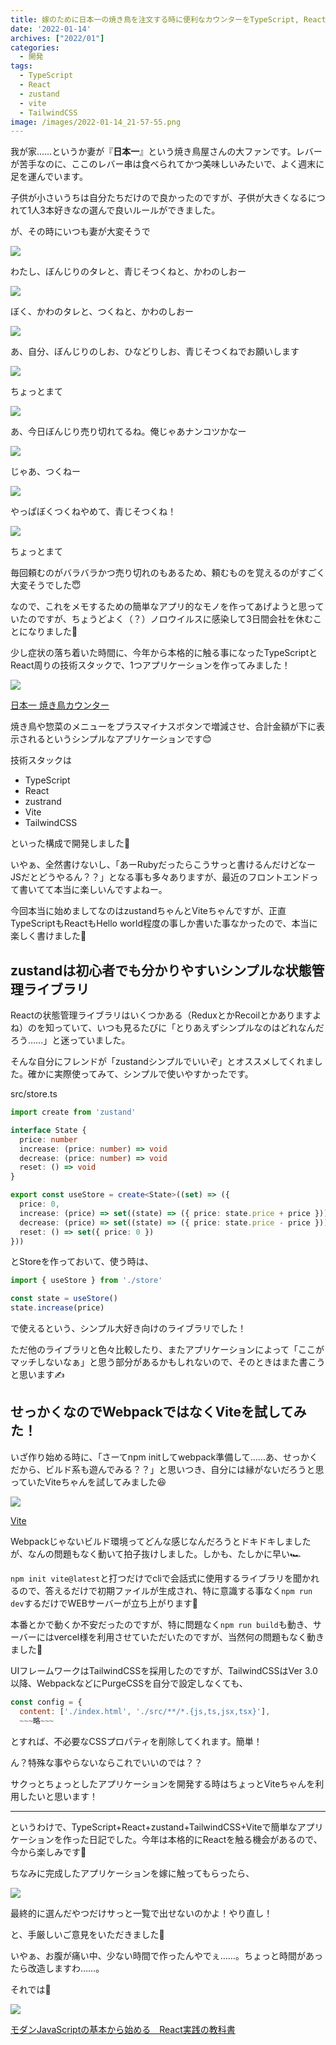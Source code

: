 ```yaml
---
title: 嫁のために日本一の焼き鳥を注文する時に便利なカウンターをTypeScript, React, zustand, TailwindCSS, Viteで開発した
date: '2022-01-14'
archives: ["2022/01"]
categories:
  - 開発
tags:
  - TypeScript
  - React
  - zustand
  - vite
  - TailwindCSS
image: /images/2022-01-14_21-57-55.png
---
```

我が家……というか妻が『**日本一**』という焼き鳥屋さんの大ファンです。レバーが苦手なのに、ここのレバー串は食べられてかつ美味しいみたいで、よく週末に足を運んでいます。

子供が小さいうちは自分たちだけので良かったのですが、子供が大きくなるにつれて1人3本好きなの選んで良いルールができました。

が、その時にいつも妻が大変そうで

<div class="balloon_left">
  <div class="img"><img src="/images/musume.png"></div>
  <p>わたし、ぼんじりのタレと、青じそつくねと、かわのしおー</p>
</div>

<div class="balloon_left">
  <div class="img"><img src="/images/musuko.png"></div>
  <p>ぼく、かわのタレと、つくねと、かわのしおー</p>
</div>

<div class="balloon_left">
  <div class="img"><img src="/images/t4traw.jpg"></div>
  <p>あ、自分、ぼんじりのしお、ひなどりしお、青じそつくねでお願いします</p>
</div>

<div class="balloon_right">
  <div class="img"><img src="/images/yome.png"></div>
  <p>ちょっとまて</p>
</div>

<div class="balloon_left">
  <div class="img"><img src="/images/t4traw.jpg"></div>
  <p>あ、今日ぼんじり売り切れてるね。俺じゃあナンコツかなー</p>
</div>

<div class="balloon_left">
  <div class="img"><img src="/images/musume.png"></div>
  <p>じゃあ、つくねー</p>
</div>

<div class="balloon_left">
  <div class="img"><img src="/images/musuko.png"></div>
  <p>やっぱぼくつくねやめて、青じそつくね！</p>
</div>

<div class="balloon_right">
  <div class="img"><img src="/images/yome.png"></div>
  <p>ちょっとまて</p>
</div>


毎回頼むのがバラバラかつ売り切れのもあるため、頼むものを覚えるのがすごく大変そうでした😇

なので、これをメモするための簡単なアプリ的なモノを作ってあげようと思っていたのですが、ちょうどよく（？）ノロウイルスに感染して3日間会社を休むことになりました🤢

少し症状の落ち着いた時間に、今年から本格的に触る事になったTypeScriptとReact周りの技術スタックで、1つアプリケーションを作ってみました！

![](/images/2022-01-15_21-45-32.gif)

[日本一 焼き鳥カウンター](https://yakitori-counter.vercel.app/)

焼き鳥や惣菜のメニューをプラスマイナスボタンで増減させ、合計金額が下に表示されるというシンプルなアプリケーションです😊

技術スタックは

- TypeScript
- React
- zustrand
- Vite
- TailwindCSS

といった構成で開発しました🎉

いやぁ、全然書けないし、「あーRubyだったらこうサっと書けるんだけどなーJSだとどうやるん？？」となる事も多々ありますが、最近のフロントエンドって書いてて本当に楽しいんですよねー。

今回本当に始めましてなのはzustandちゃんとViteちゃんですが、正直TypeScriptもReactもHello world程度の事しか書いた事なかったので、本当に楽しく書けました🥰

## zustandは初心者でも分かりやすいシンプルな状態管理ライブラリ

Reactの状態管理ライブラリはいくつかある（ReduxとかRecoilとかありますよね）のを知っていて、いつも見るたびに「とりあえずシンプルなのはどれなんだろう……」と迷っていました。

そんな自分にフレンドが「zustandシンプルでいいぞ」とオススメしてくれました。確かに実際使ってみて、シンプルで使いやすかったです。

<div class="filename">src/store.ts</div>

```typescript
import create from 'zustand'

interface State {
  price: number
  increase: (price: number) => void
  decrease: (price: number) => void
  reset: () => void
}

export const useStore = create<State>((set) => ({
  price: 0,
  increase: (price) => set((state) => ({ price: state.price + price })),
  decrease: (price) => set((state) => ({ price: state.price - price })),
  reset: () => set({ price: 0 })
}))
```

とStoreを作っておいて、使う時は、

```typescript
import { useStore } from './store'

const state = useStore()
state.increase(price)
```

で使えるという、シンプル大好き向けのライブラリでした！

ただ他のライブラリと色々比較したり、またアプリケーションによって「ここがマッチしないなぁ」と思う部分があるかもしれないので、そのときはまた書こうと思います✍️

## せっかくなのでWebpackではなくViteを試してみた！

いざ作り始める時に、「さーてnpm initしてwebpack準備して……あ、せっかくだから、ビルド系も遊んでみる？？」と思いつき、自分には縁がないだろうと思っていたViteちゃんを試してみました😆

![](/images/2022-01-17_21-52-29.png)

[Vite](https://ja.vitejs.dev/)

Webpackじゃないビルド環境ってどんな感じなんだろうとドキドキしましたが、なんの問題もなく動いて拍子抜けしました。しかも、たしかに早い🏎

`npm init vite@latest`と打つだけでcliで会話式に使用するライブラリを聞かれるので、答えるだけで初期ファイルが生成され、特に意識する事なく`npm run dev`するだけでWEBサーバーが立ち上がります🚀

本番とかで動くか不安だったのですが、特に問題なく`npm run build`も動き、サーバーにはvercel様を利用させていただいたのですが、当然何の問題もなく動きました👏

UIフレームワークはTailwindCSSを採用したのですが、TailwindCSSはVer 3.0以降、WebpackなどにPurgeCSSを自分で設定しなくても、

```js
const config = {
  content: ['./index.html', './src/**/*.{js,ts,jsx,tsx}'],
  ~~~略~~~
```

とすれば、不必要なCSSプロパティを削除してくれます。簡単！

ん？特殊な事やらないならこれでいいのでは？？

サクっとちょっとしたアプリケーションを開発する時はちょっとViteちゃんを利用したいと思います！

---

というわけで、TypeScript+React+zustand+TailwindCSS+Viteで簡単なアプリケーションを作った日記でした。今年は本格的にReactを触る機会があるので、今から楽しみです🚀

ちなみに完成したアプリケーションを嫁に触ってもらったら、

<div class="balloon_right">
  <div class="img"><img src="/images/yome.png"></div>
  <p>最終的に選んだやつだけサっと一覧で出せないのかよ！やり直し！</p>
</div>

と、手厳しいご意見をいただきました🤢

いやぁ、お腹が痛い中、少ない時間で作ったんやでぇ……。ちょっと時間があったら改造しますわ……。

それでは🤟

<div class="amazfy">
<a href="https://www.amazon.co.jp/dp/B09BV2HGN3?tag=t4traw-22">
<img src="https://ws-fe.amazon-adsystem.com/widgets/q?_encoding=UTF8&ASIN=B09BV2HGN3&Format=_SL250_&ID=AsinImage&MarketPlace=JP&ServiceVersion=20070822&WS=1&tag=t4traw-22&language=ja_JP">
<p>モダンJavaScriptの基本から始める　React実践の教科書</p>
</a>
</div>
